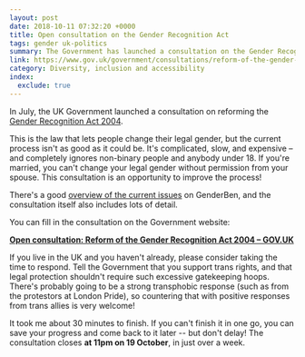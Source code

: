 ```yaml
---
layout: post
date: 2018-10-11 07:32:20 +0000
title: Open consultation on the Gender Recognition Act
tags: gender uk-politics
summary: The Government has launched a consultation on the Gender Recognition Act 2004, and it's an opportunity to improve rights and legal recognition for trans/non-binary people.
link: https://www.gov.uk/government/consultations/reform-of-the-gender-recognition-act-2004
category: Diversity, inclusion and accessibility
index:
  exclude: true
---
```


In July, the UK Government launched a consultation on reforming the [Gender Recognition Act 2004](https://en.wikipedia.org/wiki/Gender_recognition_act).

This is the law that lets people change their legal gender, but the current process isn't as good as it could be.
It's complicated, slow, and expensive – and completely ignores non-binary people and anybody under&nbsp;18.
If you're married, you can't change your legal gender without permission from your spouse.
This consultation is an opportunity to improve the process!

There's a good [overview of the current issues](https://genderben.com/2018/07/07/the-gender-recognition-act-consultation-what-you-need-to-know/) on GenderBen, and the consultation itself also includes lots of detail.

You can fill in the consultation on the Government website:

[**Open consultation: Reform of the Gender Recognition Act 2004 – GOV.UK**](https://www.gov.uk/government/consultations/reform-of-the-gender-recognition-act-2004)

If you live in the UK and you haven't already, please consider taking the time to respond.
Tell the Government that you support trans rights, and that legal protection shouldn't require such excessive gatekeeping hoops.
There's probably going to be a strong transphobic response (such as from the protestors at London Pride), so countering that with positive responses from trans allies is very welcome!

It took me about 30 minutes to finish.
If you can't finish it in one go, you can save your progress and come back to it later -- but don't delay!
The consultation closes **at 11pm on 19 October**, in just over a week.

